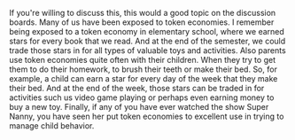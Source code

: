 If you're willing to discuss this, this would a good topic on the discussion
boards. Many of us have been exposed to token economies. I remember being
exposed to a token economy in elementary school, where we earned stars for
every book that we read. And at the end of the semester, we could trade those
stars in for all types of valuable toys and activities. Also parents use token
economies quite often with their children. When they try to get them to do
their homework, to brush their teeth or make their bed. So, for example, a
child can earn a star for every day of the week that they make their bed. And
at the end of the week, those stars can be traded in for activities such us
video game playing or perhaps even earning money to buy a new toy. Finally, if
any of you have ever watched the show Super Nanny, you have seen her put token
economies to excellent use in trying to manage child behavior.
